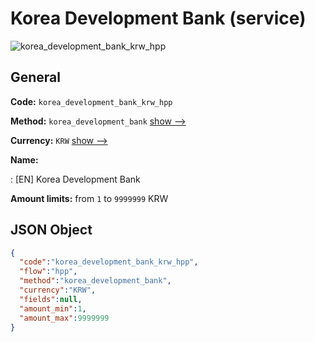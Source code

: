 
# Korea Development Bank (service) 
![korea_development_bank_krw_hpp](https://static.openfintech.io/payment_methods/korea_development_bank_krw_hpp/logo.svg?w=400&c=v0.59.26#w200)  

## General 
 
**Code:** `korea_development_bank_krw_hpp` 
 
**Method:** `korea_development_bank` 
 [show -->](/payment-methods/korea_development_bank/) 
 
**Currency:** `KRW` [show -->](/currencies/KRW/) 
 
**Name:** 
 
:	[EN] Korea Development Bank 
 
**Amount limits:** from `1` to `9999999` KRW 

## JSON Object 

```json
{
  "code":"korea_development_bank_krw_hpp",
  "flow":"hpp",
  "method":"korea_development_bank",
  "currency":"KRW",
  "fields":null,
  "amount_min":1,
  "amount_max":9999999
}
```  
